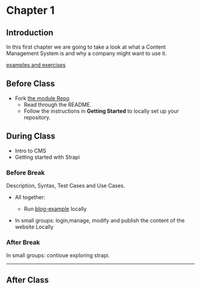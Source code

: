 # Chapter 1

## Introduction

In this first chapter we are going to take a look at what a Content Management System is and why a company might want to use it.

[examples and exercises](https://github.com/HackYourFutureBelgium/headless-cms/tree/main/intro)

## Before Class

- Fork [the module Repo](https://github.com/HackYourFutureBelgium/headless-cms)
  - Read through the README.
  - Follow the instructions in **Getting Started** to locally set up your repository.

## During Class

- Intro to CMS
- Getting started with Strapi

### Before Break

Description, Syntax, Test Cases and Use Cases.

- All together:
  - Run [blog-example](https://github.com/HackYourFutureBelgium/headless-cms/tree/main/intro/blog-example) locally
  
- In small groups: login,manage, modify and publish the content of the website Locally

### After Break

In small groups: contioue exploring strapi.

---

## After Class
